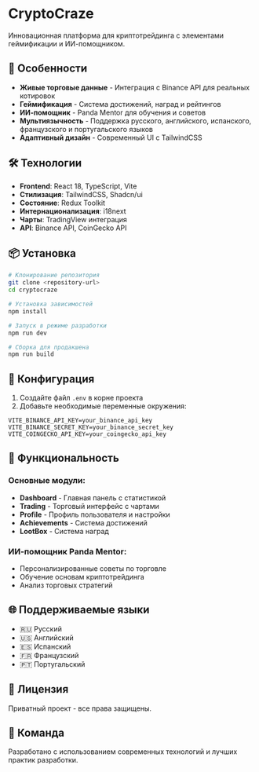 # CryptoCraze

Инновационная платформа для криптотрейдинга с элементами геймификации и ИИ-помощником.

## 🚀 Особенности

- **Живые торговые данные** - Интеграция с Binance API для реальных котировок
- **Геймификация** - Система достижений, наград и рейтингов
- **ИИ-помощник** - Panda Mentor для обучения и советов
- **Мультиязычность** - Поддержка русского, английского, испанского, французского и португальского языков
- **Адаптивный дизайн** - Современный UI с TailwindCSS

## 🛠 Технологии

- **Frontend**: React 18, TypeScript, Vite
- **Стилизация**: TailwindCSS, Shadcn/ui
- **Состояние**: Redux Toolkit
- **Интернационализация**: i18next
- **Чарты**: TradingView интеграция
- **API**: Binance API, CoinGecko API

## 📦 Установка

```bash
# Клонирование репозитория
git clone <repository-url>
cd cryptocraze

# Установка зависимостей
npm install

# Запуск в режиме разработки
npm run dev

# Сборка для продакшена
npm run build
```

## 🔧 Конфигурация

1. Создайте файл `.env` в корне проекта
2. Добавьте необходимые переменные окружения:

```env
VITE_BINANCE_API_KEY=your_binance_api_key
VITE_BINANCE_SECRET_KEY=your_binance_secret_key
VITE_COINGECKO_API_KEY=your_coingecko_api_key
```

## 📱 Функциональность

### Основные модули:
- **Dashboard** - Главная панель с статистикой
- **Trading** - Торговый интерфейс с чартами
- **Profile** - Профиль пользователя и настройки
- **Achievements** - Система достижений
- **LootBox** - Система наград

### ИИ-помощник Panda Mentor:
- Персонализированные советы по торговле
- Обучение основам криптотрейдинга
- Анализ торговых стратегий

## 🌐 Поддерживаемые языки

- 🇷🇺 Русский
- 🇺🇸 Английский
- 🇪🇸 Испанский
- 🇫🇷 Французский
- 🇵🇹 Португальский

## 📄 Лицензия

Приватный проект - все права защищены.

## 👥 Команда

Разработано с использованием современных технологий и лучших практик разработки. 